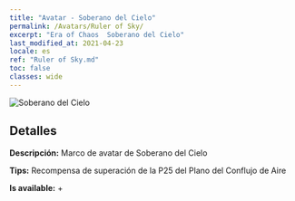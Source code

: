 ```yaml
---
title: "Avatar - Soberano del Cielo"
permalink: /Avatars/Ruler of Sky/
excerpt: "Era of Chaos  Soberano del Cielo"
last_modified_at: 2021-04-23
locale: es
ref: "Ruler of Sky.md"
toc: false
classes: wide
---
```

 ![Soberano del Cielo](/images/a/avatarFrame_41.png)

## Detalles

 **Descripción:** Marco de avatar de Soberano del Cielo 

 **Tips:** Recompensa de superación de la P25 del Plano del Conflujo de Aire 

 **Is available:**  + 


